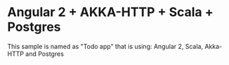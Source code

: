 # Angular 2 + AKKA-HTTP + Scala + Postgres
This sample is named as "Todo app" that is using: Angular 2, Scala, Akka-HTTP and Postgres
